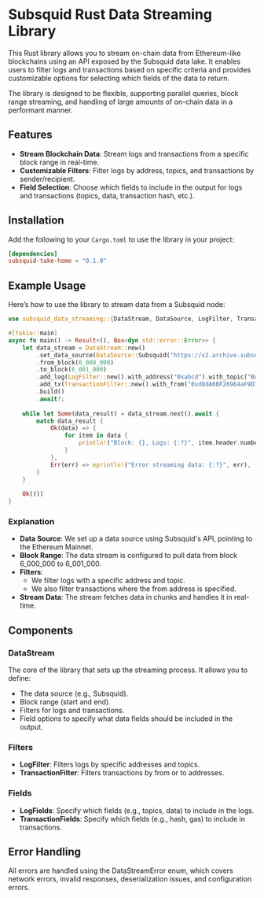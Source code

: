 # Subsquid Rust Data Streaming Library

This Rust library allows you to stream on-chain data from Ethereum-like blockchains using an API exposed by the Subsquid data lake. It enables users to filter logs and transactions based on specific criteria and provides customizable options for selecting which fields of the data to return.

The library is designed to be flexible, supporting parallel queries, block range streaming, and handling of large amounts of on-chain data in a performant manner.

## Features

- **Stream Blockchain Data**: Stream logs and transactions from a specific block range in real-time.
- **Customizable Filters**: Filter logs by address, topics, and transactions by sender/recipient.
- **Field Selection**: Choose which fields to include in the output for logs and transactions (topics, data, transaction hash, etc.).

## Installation

Add the following to your `Cargo.toml` to use the library in your project:

```toml
[dependencies]
subsquid-take-home = "0.1.0"
```

## Example Usage

Here’s how to use the library to stream data from a Subsquid node:

```rust
use subsquid_data_streaming::{DataStream, DataSource, LogFilter, TransactionFilter};

#[tokio::main]
async fn main() -> Result<(), Box<dyn std::error::Error>> {
    let data_stream = DataStream::new()
        .set_data_source(DataSource::Subsquid("https://v2.archive.subsquid.io/network/ethereum-mainnet".to_string()))
        .from_block(6_000_000)
        .to_block(6_001_000)
        .add_log(LogFilter::new().with_address("0xabcd").with_topic("Burn(address,int24,int24,uint128,uint256)"))
        .add_tx(TransactionFilter::new().with_from("0xd8dA6BF26964aF9D7eEd9e03E53415D37aA96045"))
        .build()
        .await?;
        
    while let Some(data_result) = data_stream.next().await {
        match data_result {
            Ok(data) => {
                for item in data {
                    println!("Block: {}, Logs: {:?}", item.header.number, item.logs);
                }
            },
            Err(err) => eprintln!("Error streaming data: {:?}", err),
        }
    }
    
    Ok(())
}
```

### Explanation

- **Data Source**: We set up a data source using Subsquid's API, pointing to the Ethereum Mainnet.
- **Block Range**: The data stream is configured to pull data from block 6_000_000 to 6_001_000.
- **Filters**:
    - We filter logs with a specific address and topic.
    - We also filter transactions where the from address is specified.
- **Stream Data**: The stream fetches data in chunks and handles it in real-time.

## Components

### DataStream

The core of the library that sets up the streaming process. It allows you to define:

- The data source (e.g., Subsquid).
- Block range (start and end).
- Filters for logs and transactions.
- Field options to specify what data fields should be included in the output.

### Filters

- **LogFilter**: Filters logs by specific addresses and topics.
- **TransactionFilter**: Filters transactions by from or to addresses.

### Fields

- **LogFields**: Specify which fields (e.g., topics, data) to include in the logs.
- **TransactionFields**: Specify which fields (e.g., hash, gas) to include in transactions.

## Error Handling
All errors are handled using the DataStreamError enum, which covers network errors, invalid responses, deserialization issues, and configuration errors.